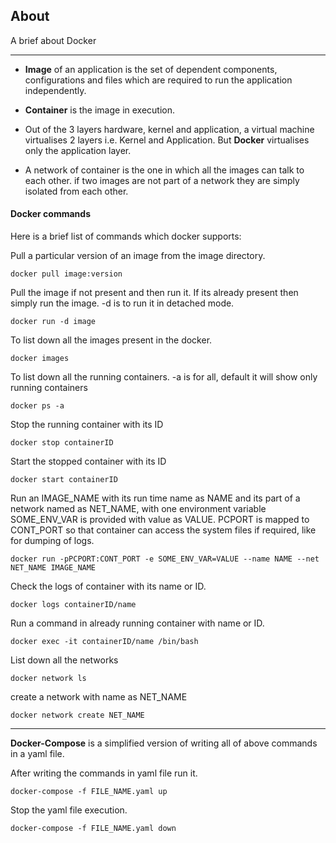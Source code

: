 ## About

A brief about Docker

----

* **Image** of an application is the set of dependent components, configurations and files which are required to run the application independently.

* **Container** is the image in execution.

* Out of the 3 layers hardware, kernel and application, a virtual machine virtualises 2 layers i.e. Kernel and Application.
But **Docker** virtualises only the application layer.

* A network of container is the one in which all the images can talk to each other. if two images are not part of a network they are simply isolated from each other.

#### Docker commands

Here is a brief list of commands which docker supports:

Pull a particular version of an image from the image directory.

    docker pull image:version

Pull the image if not present and then run it. If its already present then simply run the image. -d is to run it in detached mode.

    docker run -d image

To list down all the images present in the docker.

    docker images

To list down all the running containers. -a is for all, default it will show only running containers

    docker ps -a

Stop the running container with its ID

    docker stop containerID

Start the stopped container with its ID

    docker start containerID

Run an IMAGE_NAME with its run time name as NAME and its part of a network named as NET_NAME, with one environment variable SOME_ENV_VAR is provided with value as VALUE. PCPORT is mapped to CONT_PORT so that container can access the system files if required, like for dumping of logs.

    docker run -pPCPORT:CONT_PORT -e SOME_ENV_VAR=VALUE --name NAME --net NET_NAME IMAGE_NAME

Check the logs of container with its name or ID.

    docker logs containerID/name

Run a command in already running container with name or ID.

    docker exec -it containerID/name /bin/bash

List down all the networks

    docker network ls

create a network with name as NET_NAME

    docker network create NET_NAME

----

**Docker-Compose** is a simplified version of writing all of above commands in a yaml file.

After writing the commands in yaml file run it.

    docker-compose -f FILE_NAME.yaml up

Stop the yaml file execution.

    docker-compose -f FILE_NAME.yaml down
